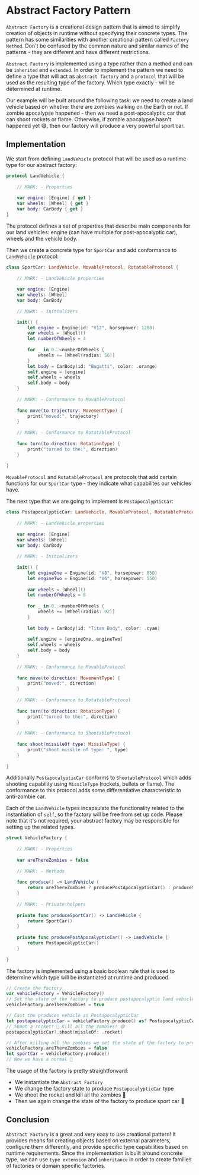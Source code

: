 # Abstract Factory Pattern
`Abstract Factory` is a creational design pattern that is aimed to simplify creation of objects in runtime without specifying their concrete types. The pattern has some similarities with another creational pattern called `Factory Method`. Don't be confused by the common nature and similar names of the patterns - they are different and have different restrictions. 

`Abstract Factory` is implemented using a type rather than a method and can be `inherited` and `extended`. In order to implement the pattern we need to define a type that will act as `abstract factory` and a `protocol` that will be used as the resulting type of the factory. Which type exactly - will be determined at runtime. 

Our example will be built around the following task: we need to create a land vehicle based on whether there are zombies walking on the Earth or not. If zombie apocalypse happened - then we need a post-apocalyptic car that can shoot rockets or flame. Otherwise, if zombie apocalypse hasn't happened yet 😅, then our factory will produce a very powerful sport car. 

## Implementation

We start from defining `LandVehicle` protocol that will be used as a runtime type for our abstract factory:

```swift
protocol LandVehicle {
    
    // MARK: - Properties
    
    var engine: [Engine] { get }
    var wheels: [Wheel] { get }
    var body: CarBody { get }
}
```

The protocol defines a set of properties that describe main components for our land vehicles: engine (can have multiple for post-apocalyptic car), wheels and the vehicle body. 

Then we create a concrete type for `SportCar` and add conformance to `LandVehicle` protocol:

```swift
class SportCar: LandVehicle, MovableProtocol, RotatableProtocol {
    
    // MARK: - LandVehicle properties
    
    var engine: [Engine]
    var wheels: [Wheel]
    var body: CarBody
    
    // MARK: - Initializers

    init() {
        let engine = Engine(id: "V12", horsepower: 1200)
        var wheels = [Wheel]()
        let numberOfWheels = 4
        
        for _ in 0..<numberOfWheels {
            wheels += [Wheel(radius: 56)]
        }
        let body = CarBody(id: "Bugatti", color: .orange)
        self.engine = [engine]
        self.wheels = wheels
        self.body = body
    }
    
    // MARK: - Conformance to MovableProtocol
    
    func move(to trajectory: MovementType) {
        print("moved:", trajectory)
    }
    
    // MARK: - Conformance to RotatableProtocol
    
    func turn(to direction: RotationType) {
        print("turned to the:", direction)
    }
    
}

```

`MovableProtocol` and `RotatableProtocol` are protocols that add certain functions for our `SportCar` type - they indicate what capabilites our vehicles have. 

The next type that we are going to implement is `PostapocalypticCar`:

```swift
class PostapocalypticCar: LandVehicle, MovableProtocol, RotatableProtocol, ShootableProtocol {
    
    // MARK: - LandVehicle properties
    
    var engine: [Engine]
    var wheels: [Wheel]
    var body: CarBody
    
    // MARK: - Initializers
    
    init() {
        let engineOne = Engine(id: "V8", horsepower: 850)
        let engineTwo = Engine(id: "V6", horsepower: 550)
        
        var wheels = [Wheel]()
        let numberOfWheels = 8
        
        for _ in 0..<numberOfWheels {
            wheels += [Wheel(radius: 92)]
        }
        
        let body = CarBody(id: "Titan Body", color: .cyan)
        
        self.engine = [engineOne, engineTwo]
        self.wheels = wheels
        self.body = body
    }
        
    // MARK: - Conformance to MovableProtocol
    
    func move(to direction: MovementType) {
        print("moved:", direction)
    }
    
    // MARK: - Conformance to RotatableProtocol
    
    func turn(to direction: RotationType) {
        print("turned to the:", direction)
    }
    
    // MARK: - Conformance to ShootableProtocol
    
    func shoot(missileOf type: MissileType) {
        print("shoot missile of type: ", type)
    }
    
}
```
Additionally `PostapocalypticCar` conforms to `ShootableProtocol` which adds shooting capability using `MissileType` (rockets, bullets or flame). The conformance to this protocol adds some differentiative characteristic to anti-zombie car.


Each of the `LandVehicle` types incapsulate the functionality related to the instantiation of `self`, so the factory will be free from set up code. Please note that it's not required, your abstract factory may be responsible for setting up the related types.

```swift
struct VehicleFactory {
    
    // MARK: - Properties
    
    var areThereZombies = false
    
    // MARK: - Methods
    
    func produce() -> LandVehicle {
        return areThereZombies ? producePostApocalypticCar() : produceSportCar()
    }
    
    // MARK: - Private helpers
    
    private func produceSportCar() -> LandVehicle {
        return SportCar()
    }
    
    private func producePostApocalypticCar() -> LandVehicle {
        return PostapocalypticCar()
    }
    
}
```

The factory is implemented using a basic boolean rule that is used to determine which type will be instantiated at runtime and produced. 

```swift
// Create the factory
var vehicleFactory = VehicleFactory()
// Set the state of the factory to produce postapocalyptic land vehicles
vehicleFactory.areThereZombies = true

// Cast the produces vehicle as PostapocalypticCar
let postapocalypticCar = vehicleFactory.produce() as? PostapocalypticCar
// Shoot a rocket! 🚀 Kill all the zombies! 😄
postapocalypticCar?.shoot(missleOf: .rocket)

// After killing all the zombies we set the state of the factory to produce SportCar
vehicleFactory.areThereZombies = false
let sportCar = vehicleFactory.produce()
// Now we have a normal 🚗
```

The usage of the factory is pretty straightforward:

- We instantiate the `Abstract Factory`
- We change the factory state to produce `PostapocalypticCar` type
- We shoot the rocket and kill all the zombies 🚀
- Then we again change the state of the factory to produce sport car 🚗

## Conclusion
`Abstract Factory` is a great and very easy to use creational pattern! It provides means for creating objects based on external parameters, configure them differently, and provide specific type capabilities based on runtime requirements. Since the implementation is built around concrete type, we can use `type extension` and `inheritance` in order to create families of factories or domain specific factories.
